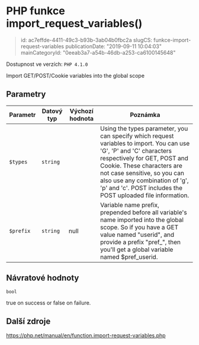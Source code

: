 PHP funkce import_request_variables()
================================

> id: ac7effde-4411-49c3-b93b-3ab04b0fbc2a
> slugCS: funkce-import-request-variables
> publicationDate: "2019-09-11 10:04:03"
> mainCategoryId: "0eeab3a7-a54b-46db-a253-ca6100145648"

Dostupnost ve verzích: `PHP 4.1.0`

Import GET/POST/Cookie variables into the global scope


Parametry
--------------

| Parametr | Datový typ | Výchozí hodnota | Poznámka |
|-----|-----|-----|-----|
| `$types` | `string` |  | Using the types parameter, you can specify which request variables to import. You can use 'G', 'P' and 'C' characters respectively for GET, POST and Cookie. These characters are not case sensitive, so you can also use any combination of 'g', 'p' and 'c'. POST includes the POST uploaded file information. |
| `$prefix` | `string` | null | Variable name prefix, prepended before all variable's name imported into the global scope. So if you have a GET value named "userid", and provide a prefix "pref_", then you'll get a global variable named $pref_userid. |


Návratové hodnoty
----------------

`bool`

true on success or false on failure.

Další zdroje
------------

https://php.net/manual/en/function.import-request-variables.php
